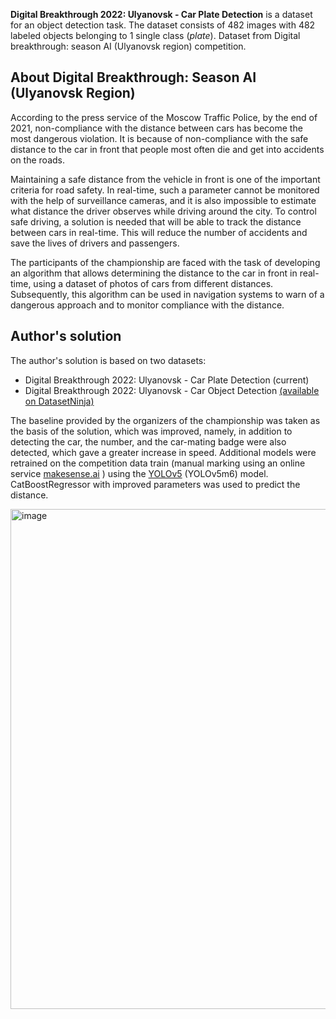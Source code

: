 **Digital Breakthrough 2022: Ulyanovsk - Car Plate Detection** is a dataset for an object detection task. The dataset consists of 482 images with 482 labeled objects belonging to 1 single class (*plate*). Dataset from Digital breakthrough: season AI (Ulyanovsk region) competition.

## About Digital Breakthrough: Season AI (Ulyanovsk Region)

According to the press service of the Moscow Traffic Police, by the end of 2021, non-compliance with the distance between cars has become the most dangerous violation. It is because of non-compliance with the safe distance to the car in front that people most often die and get into accidents on the roads.

Maintaining a safe distance from the vehicle in front is one of the important criteria for road safety. In real-time, such a parameter cannot be monitored with the help of surveillance cameras, and it is also impossible to estimate what distance the driver observes while driving around the city. To control safe driving, a solution is needed that will be able to track the distance between cars in real-time. This will reduce the number of accidents and save the lives of drivers and passengers.

The participants of the championship are faced with the task of developing an algorithm that allows determining the distance to the car in front in real-time, using a dataset of photos of cars from different distances. Subsequently, this algorithm can be used in navigation systems to warn of a dangerous approach and to monitor compliance with the distance.

## Author's solution

The author's solution is based on two datasets:

- Digital Breakthrough 2022: Ulyanovsk - Car Plate Detection (current)
- Digital Breakthrough 2022: Ulyanovsk - Car Object Detection [(available on DatasetNinja)](https://datasetninja.com/digital-breakthrough-2022-ulyanovsk-car-object)

The baseline provided by the organizers of the championship was taken as the basis of the solution, which was improved, namely, in addition to detecting the car, the number, and the car-mating badge were also detected, which gave a greater increase in speed. Additional models were retrained on the competition data train (manual marking using an online service [makesense.ai](https://www.makesense.ai/) ) using the [YOLOv5](https://github.com/ultralytics/yolov5) (YOLOv5m6) model. CatBoostRegressor with improved parameters was used to predict the distance.

<img src="https://github.com/dataset-ninja/digital-breakthrough-2022-ulyanovsk-car-object/assets/123257559/28e8618f-f690-40f7-b79e-b145ed707350" alt="image" width="800">
